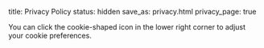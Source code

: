 title: Privacy Policy
status: hidden
save_as: privacy.html
privacy_page: true

You can click the cookie-shaped icon in the lower right corner to adjust your cookie preferences.
